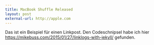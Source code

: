 ```yaml
---
title: MacBook Shuffle Released
layout: post
external-url: http://apple.com
---
```

Das ist ein Beispiel für einen Linkpost. Den Codeschnipsel habe ich hier https://mikebuss.com/2015/01/27/linklogs-with-jekyll/ gefunden.
